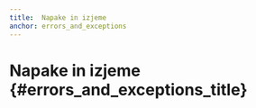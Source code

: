 ```yaml
---
title:  Napake in izjeme
anchor: errors_and_exceptions
---
```


# Napake in izjeme {#errors_and_exceptions_title}
